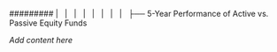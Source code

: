 ######### |   |   |   |   |   |   |   |   ├── 5-Year Performance of Active vs. Passive Equity Funds

*Add content here*